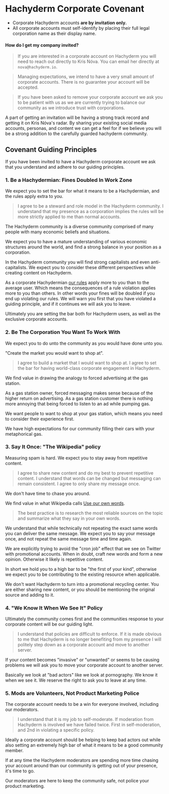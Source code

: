 # Hachyderm Corporate Covenant

- Corporate Hachyderm accounts **are by invitation only.**
- All corporate accounts must self-identify by placing their full legal
  corporation name as their display name.

#### How do I get my company invited?

> If you are interested in a corporate account on Hachyderm you will need to
> reach out directly to Kris Nóva. You can email her directly at
> `nova@hachyderm.io`.

> Managing expectations, we intend to have a very small amount of corporate
> accounts. There is no guarantee your account will be accepted.

> If you have been asked to remove your corporate account we ask you to be
> patient with us as we are currently trying to balance our community as we
> introduce trust with corporations.

A part of getting an invitation will be having a strong track record and
getting it on Kris Nóva's radar.
By sharing your existing social media accounts, personas, and content we can
get a feel for if we believe you will be a strong addition to the carefully
guarded hachyderm community.

## Covenant Guiding Principles

If you have been invited to have a Hachyderm corporate account we ask that you
understand and adhere to our guiding principles.

### 1. Be a Hachydermian: Fines Doubled In Work Zone

We expect you to set the bar for what it means to be a Hachydermian, and the
rules apply extra to you.

> I agree to be a steward and role model in the Hachyderm community. I
> understand that my presence as a corporation implies the rules will be more
> strictly applied to me than normal accounts.

The Hachyderm community is a diverse community comprised of many people with
many economic beliefs and situations.

We expect you to have a mature understanding of various economic structures
around the world, and find a strong balance in your position as a corporation.

In the Hachyderm community you will find strong capitalists and even anti-capitalists.
We expect you to consider these different perspectives while creating content
on Hachyderm.

As a corporate Hachydermian [our rules](https://Hachyderm.io/about/more#rules)
apply more to you than to the average user.
Which means the consequences of a rule violation applies more to you than others.
In other words your fines will be doubled if you end up violating our rules.
We will warn you first that you have violated a guiding principle, and if it
continues we will ask you to leave.

Ultimately you are setting the bar both for Hachyderm users, as well as the
exclusive corporate accounts.

### 2. Be The Corporation You Want To Work With

We expect you to do unto the community as you would have done unto you.

"Create the market you would want to shop at".

> I agree to build a market that I would want to shop at. I agree to set the
> bar for having world-class corporate engagement in Hachyderm.

We find value in drawing the analogy to forced advertising at the gas station.

As a gas station owner, forced messaging makes sense because of the higher
return on advertising.
As a gas station customer there is nothing more annoying that being forced to
listen to an ad while pumping gas.

We want people to want to shop at your gas station, which means you need to
consider their experience first.

We have high expectations for our community filling their cars with your
metaphorical gas.

### 3. Say It Once: "The Wikipedia" policy

Measuring spam is hard. We expect you to stay away from repetitive content.

> I agree to share new content and do my best to prevent repetitive content. I
> understand that words can be changed but messaging can remain consistent. I
> agree to only share my message once.

We don't have time to chase you around.

We find value in what Wikipedia calls [Use our own words](https://en.wikipedia.org/wiki/Wikipedia:Use_our_own_words).

> The best practice is to research the most reliable sources on the topic and
> summarize what they say in your own words.

We understand that while technically not repeating the exact same words you can
deliver the same message.
We expect you to say your message once, and not repeat the same message time
and time again.

We are explicitly trying to avoid the "cron job" effect that we see on Twitter
with promotional accounts.
When in doubt, craft new words and form a new opinion. Otherwise it likely is
repetitive content.

In short we hold you to a high bar to be "the first of your kind", otherwise we
expect you to be contributing to the existing resource when applicable.

We don't want Hachyderm to turn into a promotional recycling center. You are
either sharing new content, or you should be mentioning the original source and
adding to it.

### 4. "We Know It When We See It" Policy

Ultimately the community comes first and the communities response to your
corporate content will be our guiding light.

> I understand that policies are difficult to enforce. If it is made obvious to
> me that Hachyderm is no longer benefiting from my presence I will politely
> step down as a corporate account and move to another server.

If your content becomes "invasive" or "unwanted" or seems to be causing
problems we will ask you to move your corporate account to another server.

Basically we look at "bad actors" like we look at pornography. We know it when
we see it. We reserve the right to ask you to leave at any time.

### 5. Mods are Volunteers, Not Product Marketing Police

The corporate account needs to be a win for everyone involved, including our
moderators.

> I understand that it is my job to self-moderate. If moderation from Hachyderm
> is involved we have failed twice. First in self-moderation, and 2nd in
> violating a specific policy.

Ideally a corporate account should be helping to keep bad actors out while also
setting an extremely high bar of what it means to be a good community member.

If at any time the Hachyderm moderators are spending more time chasing your
account around than our community is getting out of your presence, it's time to
go.

Our moderators are here to keep the community safe, not police your product
marketing.
